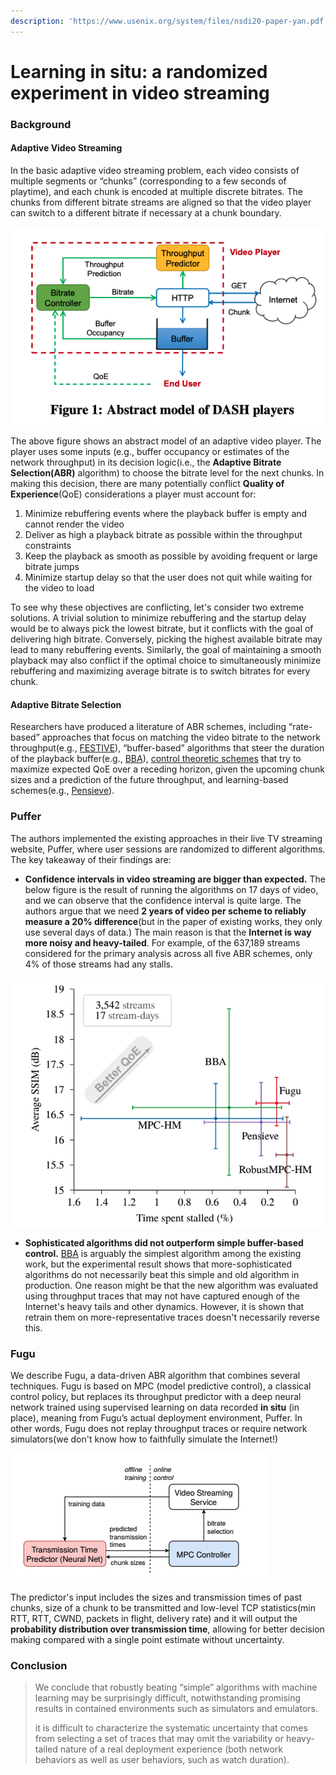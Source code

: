 ```yaml
---
description: 'https://www.usenix.org/system/files/nsdi20-paper-yan.pdf'
---
```


# Learning in situ: a randomized experiment in video streaming

### Background

#### Adaptive Video Streaming

In the basic adaptive video streaming problem, each video consists of multiple segments or “chunks” \(corresponding to a few seconds of playtime\), and each chunk is encoded at multiple discrete bitrates. The chunks from different bitrate streams are aligned so that the video player can switch to a different bitrate if necessary at a chunk boundary. 

![Credit: Xiaoqi Yin et al](../../.gitbook/assets/screen-shot-2020-03-27-at-9.33.37-pm.png)

The above figure shows an abstract model of an adaptive video player. The player uses some inputs \(e.g., buffer occupancy or estimates of the network throughput\) in its decision logic\(i.e., the **Adaptive Bitrate Selection\(ABR\)** algorithm\) to choose the bitrate level for the next chunks. In making this decision, there are many potentially conflict **Quality of Experience**\(QoE\) considerations a player must account for: 

1. Minimize rebuffering events where the playback buffer is empty and cannot render the video
2. Deliver as high a playback bitrate as possible within the throughput constraints
3. Keep the playback as smooth as possible by avoiding frequent or large bitrate jumps
4. Minimize startup delay so that the user does not quit while waiting for the video to load

To see why these objectives are conflicting, let's consider two extreme solutions. A trivial solution to minimize rebuffering and the startup delay would be to always pick the lowest bitrate, but it conflicts with the goal of delivering high bitrate. Conversely, picking the highest available bitrate may lead to many rebuffering events. Similarly, the goal of maintaining a smooth playback may also conflict if the optimal choice to simultaneously minimize rebuffering and maximizing average bitrate is to switch bitrates for every chunk.

#### Adaptive Bitrate Selection

Researchers have produced a literature of ABR schemes, including “rate-based” approaches that focus on matching the video bitrate to the network throughput\(e.g., [FESTIVE](https://conferences.sigcomm.org/co-next/2012/eproceedings/conext/p97.pdf)\), “buffer-based” algorithms that steer the duration of the playback buffer\(e.g., [BBA](http://yuba.stanford.edu/~nickm/papers/sigcomm2014-video.pdf)\), [control theoretic schemes](https://users.ece.cmu.edu/~vsekar/papers/sigcomm15_mpcdash.pdf) that try to maximize expected QoE over a receding horizon, given the upcoming chunk sizes and a prediction of the future throughput, and learning-based schemes\(e.g., [Pensieve](http://web.mit.edu/pensieve/content/pensieve-sigcomm17.pdf)\).

### Puffer

The authors implemented the existing approaches in their live TV streaming website, Puffer, where user sessions are randomized to different algorithms. The key takeaway of their findings are:

* **Confidence intervals in video streaming are bigger than expected.** The below figure is the result of running the algorithms on 17 days of video, and we can observe that the confidence interval is quite large. The authors argue that we need **2 years of video per scheme to reliably measure a 20% difference**\(but in the paper of existing works, they only use several days of data.\) The main reason is that the **Internet is way more noisy and heavy-tailed**. For example, of the 637,189 streams considered for the primary analysis across all five ABR schemes, only 4% of those streams had any stalls.

![](../../.gitbook/assets/screen-shot-2020-03-28-at-12.30.30-am.png)

* **Sophisticated algorithms did not outperform simple buffer-based control.** [BBA](http://yuba.stanford.edu/~nickm/papers/sigcomm2014-video.pdf) is arguably the simplest algorithm among the existing work, but the experimental result shows that more-sophisticated algorithms do not necessarily beat this simple and old algorithm in production. One reason might be that the new algorithm was evaluated using throughput traces that may not have captured enough of the Internet's heavy tails and other dynamics. However, it is shown that retrain them on more-representative traces doesn't necessarily reverse this.  

###  Fugu

We describe Fugu, a data-driven ABR algorithm that combines several techniques. Fugu is based on MPC \(model predictive control\), a classical control policy, but replaces its throughput predictor with a deep neural network trained using supervised learning on data recorded **in situ** \(in place\), meaning from Fugu’s actual deployment environment, Puffer. In other words, Fugu does not replay throughput traces or require network simulators\(we don't know how to faithfully simulate the Internet!\)

![](../../.gitbook/assets/screen-shot-2020-03-28-at-1.37.11-am.png)

### 

The predictor's input includes the sizes and transmission times of past chunks, size of a chunk to be transmitted and low-level TCP statistics\(min RTT, RTT, CWND, packets in flight, delivery rate\) and it will output the **probability distribution over transmission time**, allowing for better decision making compared with a single point estimate without uncertainty.

### Conclusion

> We conclude that robustly beating “simple” algorithms with machine learning may be surprisingly difficult, notwithstanding promising results in contained environments such as simulators and emulators.
>
> it is difficult to characterize the systematic uncertainty that comes from selecting a set of traces that may omit the variability or heavy-tailed nature of a real deployment experience \(both network behaviors as well as user behaviors, such as watch duration\).







